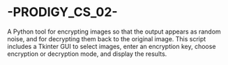 # -PRODIGY_CS_02-
A Python tool for encrypting images so that the output appears as random noise, and for decrypting them back to the original image. This script includes a Tkinter GUI to select images, enter an encryption key, choose encryption or decryption mode, and display the results.

